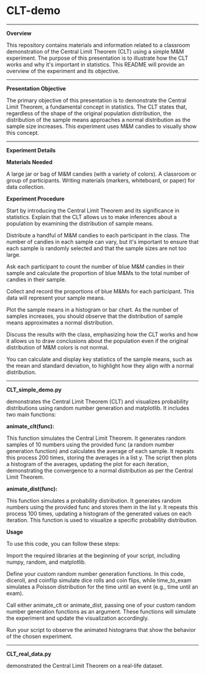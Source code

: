 # CLT-demo
---
**Overview**

This repository contains materials and information related to a classroom demonstration of the Central Limit Theorem (CLT) using a simple M&M experiment. The purpose of this presentation is to illustrate how the CLT works and why it's important in statistics. This README will provide an overview of the experiment and its objective.

---
**Presentation Objective**

The primary objective of this presentation is to demonstrate the Central Limit Theorem, a fundamental concept in statistics. The CLT states that, regardless of the shape of the original population distribution, the distribution of the sample means approaches a normal distribution as the sample size increases. This experiment uses M&M candies to visually show this concept.

---
**Experiment Details**

**Materials Needed**

A large jar or bag of M&M candies (with a variety of colors).
A classroom or group of participants.
Writing materials (markers, whiteboard, or paper) for data collection.

**Experiment Procedure**

Start by introducing the Central Limit Theorem and its significance in statistics. Explain that the CLT allows us to make inferences about a population by examining the distribution of sample means.

Distribute a handful of M&M candies to each participant in the class. The number of candies in each sample can vary, but it's important to ensure that each sample is randomly selected and that the sample sizes are not too large.

Ask each participant to count the number of blue M&M candies in their sample and calculate the proportion of blue M&Ms to the total number of candies in their sample.

Collect and record the proportions of blue M&Ms for each participant. This data will represent your sample means.

Plot the sample means in a histogram or bar chart. As the number of samples increases, you should observe that the distribution of sample means approximates a normal distribution.

Discuss the results with the class, emphasizing how the CLT works and how it allows us to draw conclusions about the population even if the original distribution of M&M colors is not normal.

You can calculate and display key statistics of the sample means, such as the mean and standard deviation, to highlight how they align with a normal distribution.

---
**CLT_simple_demo.py** 

demonstrates the Central Limit Theorem (CLT) and visualizes probability distributions using random number generation and matplotlib. It includes two main functions:

**animate_clt(func):** 

This function simulates the Central Limit Theorem. It generates random samples of 10 numbers using the provided func (a random number generation function) and calculates the average of each sample. It repeats this process 200 times, storing the averages in a list y. The script then plots a histogram of the averages, updating the plot for each iteration, demonstrating the convergence to a normal distribution as per the Central Limit Theorem.

**animate_dist(func):** 

This function simulates a probability distribution. It generates random numbers using the provided func and stores them in the list y. It repeats this process 100 times, updating a histogram of the generated values on each iteration. This function is used to visualize a specific probability distribution.

**Usage**

To use this code, you can follow these steps:

Import the required libraries at the beginning of your script, including numpy, random, and matplotlib.

Define your custom random number generation functions. In this code, diceroll, and coinflip simulate dice rolls and coin flips, while time_to_exam simulates a Poisson distribution for the time until an event (e.g., time until an exam).

Call either animate_clt or animate_dist, passing one of your custom random number generation functions as an argument. These functions will simulate the experiment and update the visualization accordingly.

Run your script to observe the animated histograms that show the behavior of the chosen experiment.

---

**CLT_real_data.py** 

demonstrated the Central Limit Theorem on a real-life dataset.
